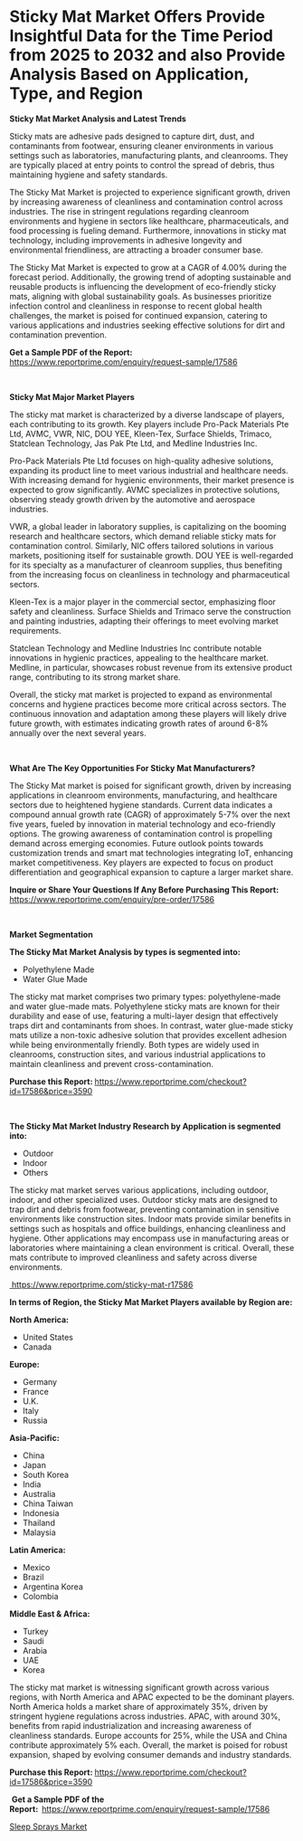 <p><h1>Sticky Mat Market Offers Provide Insightful Data for the Time Period from 2025 to 2032 and also Provide Analysis Based on Application, Type, and Region</h1></p><p><strong>Sticky Mat Market Analysis and Latest Trends</strong></p>
<p><p>Sticky mats are adhesive pads designed to capture dirt, dust, and contaminants from footwear, ensuring cleaner environments in various settings such as laboratories, manufacturing plants, and cleanrooms. They are typically placed at entry points to control the spread of debris, thus maintaining hygiene and safety standards.</p><p>The Sticky Mat Market is projected to experience significant growth, driven by increasing awareness of cleanliness and contamination control across industries. The rise in stringent regulations regarding cleanroom environments and hygiene in sectors like healthcare, pharmaceuticals, and food processing is fueling demand. Furthermore, innovations in sticky mat technology, including improvements in adhesive longevity and environmental friendliness, are attracting a broader consumer base.</p><p>The Sticky Mat Market is expected to grow at a CAGR of 4.00% during the forecast period. Additionally, the growing trend of adopting sustainable and reusable products is influencing the development of eco-friendly sticky mats, aligning with global sustainability goals. As businesses prioritize infection control and cleanliness in response to recent global health challenges, the market is poised for continued expansion, catering to various applications and industries seeking effective solutions for dirt and contamination prevention.</p></p>
<p><strong>Get a Sample PDF of the Report:&nbsp;</strong> <a href="https://www.reportprime.com/enquiry/request-sample/17586?utm_campaign=3367&utm_medium=2&utm_source=Github&utm_content=ia&utm_term=18032025&utm_id=sticky-mat">https://www.reportprime.com/enquiry/request-sample/17586</a></p>
<p>&nbsp;</p>
<p><strong>Sticky Mat Major Market Players</strong></p>
<p><p>The sticky mat market is characterized by a diverse landscape of players, each contributing to its growth. Key players include Pro-Pack Materials Pte Ltd, AVMC, VWR, NIC, DOU YEE, Kleen-Tex, Surface Shields, Trimaco, Statclean Technology, Jas Pak Pte Ltd, and Medline Industries Inc. </p><p>Pro-Pack Materials Pte Ltd focuses on high-quality adhesive solutions, expanding its product line to meet various industrial and healthcare needs. With increasing demand for hygienic environments, their market presence is expected to grow significantly. AVMC specializes in protective solutions, observing steady growth driven by the automotive and aerospace industries.</p><p>VWR, a global leader in laboratory supplies, is capitalizing on the booming research and healthcare sectors, which demand reliable sticky mats for contamination control. Similarly, NIC offers tailored solutions in various markets, positioning itself for sustainable growth. DOU YEE is well-regarded for its specialty as a manufacturer of cleanroom supplies, thus benefiting from the increasing focus on cleanliness in technology and pharmaceutical sectors.</p><p>Kleen-Tex is a major player in the commercial sector, emphasizing floor safety and cleanliness. Surface Shields and Trimaco serve the construction and painting industries, adapting their offerings to meet evolving market requirements.</p><p>Statclean Technology and Medline Industries Inc contribute notable innovations in hygienic practices, appealing to the healthcare market. Medline, in particular, showcases robust revenue from its extensive product range, contributing to its strong market share.</p><p>Overall, the sticky mat market is projected to expand as environmental concerns and hygiene practices become more critical across sectors. The continuous innovation and adaptation among these players will likely drive future growth, with estimates indicating growth rates of around 6-8% annually over the next several years.</p></p>
<p>&nbsp;</p>
<p><strong>What Are The Key Opportunities For Sticky Mat Manufacturers?</strong></p>
<p><p>The Sticky Mat market is poised for significant growth, driven by increasing applications in cleanroom environments, manufacturing, and healthcare sectors due to heightened hygiene standards. Current data indicates a compound annual growth rate (CAGR) of approximately 5-7% over the next five years, fueled by innovation in material technology and eco-friendly options. The growing awareness of contamination control is propelling demand across emerging economies. Future outlook points towards customization trends and smart mat technologies integrating IoT, enhancing market competitiveness. Key players are expected to focus on product differentiation and geographical expansion to capture a larger market share.</p></p>
<p><strong>Inquire or Share Your Questions If Any Before Purchasing This Report:</strong> <a href="https://www.reportprime.com/enquiry/pre-order/17586?utm_campaign=3367&utm_medium=2&utm_source=Github&utm_content=ia&utm_term=18032025&utm_id=sticky-mat">https://www.reportprime.com/enquiry/pre-order/17586</a></p>
<p>&nbsp;</p>
<p><strong>Market Segmentation</strong></p>
<p><strong>The Sticky Mat Market Analysis by types is segmented into:</strong></p>
<p><ul><li>Polyethylene Made</li><li>Water Glue Made</li></ul></p>
<p><p>The sticky mat market comprises two primary types: polyethylene-made and water glue-made mats. Polyethylene sticky mats are known for their durability and ease of use, featuring a multi-layer design that effectively traps dirt and contaminants from shoes. In contrast, water glue-made sticky mats utilize a non-toxic adhesive solution that provides excellent adhesion while being environmentally friendly. Both types are widely used in cleanrooms, construction sites, and various industrial applications to maintain cleanliness and prevent cross-contamination.</p></p>
<p><strong>Purchase this Report:&nbsp;</strong><a href="https://www.reportprime.com/checkout?id=17586&price=3590&utm_campaign=3367&utm_medium=2&utm_source=Github&utm_content=ia&utm_term=18032025&utm_id=sticky-mat">https://www.reportprime.com/checkout?id=17586&price=3590</a></p>
<p>&nbsp;</p>
<p><strong>The Sticky Mat Market Industry Research by Application is segmented into:</strong></p>
<p><ul><li>Outdoor</li><li>Indoor</li><li>Others</li></ul></p>
<p><p>The sticky mat market serves various applications, including outdoor, indoor, and other specialized uses. Outdoor sticky mats are designed to trap dirt and debris from footwear, preventing contamination in sensitive environments like construction sites. Indoor mats provide similar benefits in settings such as hospitals and office buildings, enhancing cleanliness and hygiene. Other applications may encompass use in manufacturing areas or laboratories where maintaining a clean environment is critical. Overall, these mats contribute to improved cleanliness and safety across diverse environments.</p></p>
<p><a href="https://www.reportprime.com/sticky-mat-r17586?utm_campaign=3367&utm_medium=2&utm_source=Github&utm_content=ia&utm_term=18032025&utm_id=sticky-mat">&nbsp;https://www.reportprime.com/sticky-mat-r17586</a></p>
<p><strong>In terms of Region, the Sticky Mat Market Players available by Region are:</strong></p>
<p>
    <p> <strong> North America: </strong>
        <ul>
            <li>United States</li>
            <li>Canada</li>
        </ul>
        </p> 
    <p> <strong> Europe: </strong>
        <ul>
            <li>Germany</li>
            <li>France</li>
            <li>U.K.</li>
            <li>Italy</li>
            <li>Russia</li>
        </ul>
        </p> 
    <p> <strong> Asia-Pacific: </strong>
        <ul>
            <li>China</li>
            <li>Japan</li>
            <li>South Korea</li>
            <li>India</li>
            <li>Australia</li>
            <li>China Taiwan</li>
            <li>Indonesia</li>
            <li>Thailand</li>
            <li>Malaysia</li>
        </ul>
        </p> 
    <p> <strong> Latin America: </strong>
        <ul>
            <li>Mexico</li>
            <li>Brazil</li>
            <li>Argentina Korea</li>
            <li>Colombia</li>
        </ul>
        </p> 
    <p> <strong> Middle East & Africa: </strong>
        <ul>
            <li>Turkey</li>
            <li>Saudi</li>
            <li>Arabia</li>
            <li>UAE</li>
            <li>Korea</li>
        </ul>
    </p>
    </p>
<p><p>The sticky mat market is witnessing significant growth across various regions, with North America and APAC expected to be the dominant players. North America holds a market share of approximately 35%, driven by stringent hygiene regulations across industries. APAC, with around 30%, benefits from rapid industrialization and increasing awareness of cleanliness standards. Europe accounts for 25%, while the USA and China contribute approximately 5% each. Overall, the market is poised for robust expansion, shaped by evolving consumer demands and industry standards.</p></p>
<p><strong>Purchase this Report: </strong><a href="https://www.reportprime.com/checkout?id=17586&price=3590&utm_campaign=3367&utm_medium=2&utm_source=Github&utm_content=ia&utm_term=18032025&utm_id=sticky-mat">https://www.reportprime.com/checkout?id=17586&price=3590</a></p>
<p>&nbsp;<strong>Get a Sample PDF of the Report:&nbsp;&nbsp;</strong><a href="https://www.reportprime.com/enquiry/request-sample/17586?utm_campaign=3367&utm_medium=2&utm_source=Github&utm_content=ia&utm_term=18032025&utm_id=sticky-mat">https://www.reportprime.com/enquiry/request-sample/17586</a></p>
<p><strong></strong></p>
<p><p><a href="https://github.com/nacrehuipie/Market-Research-Report-List-1/blob/main/sleep-sprays-market.md?utm_campaign=3367&utm_medium=2&utm_source=Github&utm_content=ia&utm_term=18032025&utm_id=sticky-mat">Sleep Sprays Market</a></p></p>